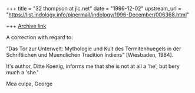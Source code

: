 +++
title = "32 thompson at jlc.net"
date = "1996-12-02"
upstream_url = "https://list.indology.info/pipermail/indology/1996-December/006368.html"

+++
[Archive link](https://list.indology.info/pipermail/indology/1996-December/006368.html)

A correction with regard to:

"Das Tor zur Unterwelt: Mythologie und Kult des Termitenhuegels in der
Schriftlichen und Muendlichen Tradition Indiens" [Wiesbaden, 1984].

It's author, Ditte Koenig, informs me that she is not at all a 'he', but
bery much a 'she.'

Mea culpa,
George






